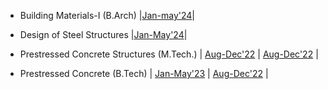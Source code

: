 - Building Materials-I (B.Arch)
 |[Jan-may'24](Jan-May'24.md)|

- Design of Steel Structures
  |[Jan-May'24](Jan-May'24.md)|

- Prestressed Concrete Structures (M.Tech.)
 | [Aug-Dec'22](Aug-Dec'23.md) | [Aug-Dec'22](Aug-Dec'22.md) |

 - Prestressed Concrete (B.Tech)
   | [Jan-May'23](Jan-May'23.md) | [Aug-Dec'22](Aug-Dec'22.md) |

